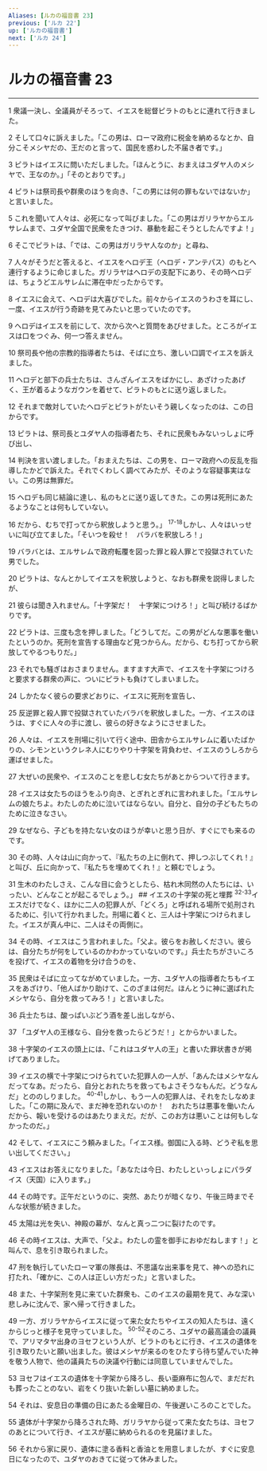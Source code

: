 ```yaml
---
Aliases: [ルカの福音書 23]
previous: ['ルカ 22']
up: ['ルカの福音書']
next: ['ルカ 24']
---
```

# ルカの福音書 23

***




1 
衆議一決し、全議員がそろって、イエスを総督ピラトのもとに連れて行きました。 



2 
そして口々に訴えました。「この男は、ローマ政府に税金を納めるなとか、自分こそメシヤだの、王だのと言って、国民を惑わした不届き者です。」 



3 
ピラトはイエスに問いただしました。「ほんとうに、おまえはユダヤ人のメシヤで、王なのか。」「そのとおりです。」 



4 
ピラトは祭司長や群衆のほうを向き、「この男には何の罪もないではないか」と言いました。 



5 
これを聞いて人々は、必死になって叫びました。「この男はガリラヤからエルサレムまで、ユダヤ全国で民衆をたきつけ、暴動を起こそうとしたんですよ！」 



6 
そこでピラトは、「では、この男はガリラヤ人なのか」と尋ね、 



7 
人々がそうだと答えると、イエスをヘロデ王（ヘロデ・アンテパス）のもとへ連行するように命じました。ガリラヤはヘロデの支配下にあり、その時ヘロデは、ちょうどエルサレムに滞在中だったからです。 



8 
イエスに会えて、ヘロデは大喜びでした。前々からイエスのうわさを耳にし、一度、イエスが行う奇跡を見てみたいと思っていたのです。 



9 
ヘロデはイエスを前にして、次から次へと質問をあびせました。ところがイエスは口をつぐみ、何一つ答えません。 



10 
祭司長や他の宗教的指導者たちは、そばに立ち、激しい口調でイエスを訴えました。 



11 
ヘロデと部下の兵士たちは、さんざんイエスをばかにし、あざけったあげく、王が着るようなガウンを着せて、ピラトのもとに送り返しました。 



12 
それまで敵対していたヘロデとピラトがたいそう親しくなったのは、この日からです。 



13 
ピラトは、祭司長とユダヤ人の指導者たち、それに民衆もみないっしょに呼び出し、 



14 
判決を言い渡しました。「おまえたちは、この男を、ローマ政府への反乱を指導したかどで訴えた。それでくわしく調べてみたが、そのような容疑事実はない。この男は無罪だ。 



15 
ヘロデも同じ結論に達し、私のもとに送り返してきた。この男は死刑にあたるようなことは何もしていない。 



16 
だから、むちで打ってから釈放しようと思う。」 <sup class="versenum">17-18</sup>しかし、人々はいっせいに叫び立てました。「そいつを殺せ！　バラバを釈放しろ！」 



19 
バラバとは、エルサレムで政府転覆を図った罪と殺人罪とで投獄されていた男でした。 



20 
ピラトは、なんとかしてイエスを釈放しようと、なおも群衆を説得しましたが、 



21 
彼らは聞き入れません。「十字架だ！　十字架につけろ！」と叫び続けるばかりです。 



22 
ピラトは、三度も念を押しました。「どうしてだ。この男がどんな悪事を働いたというのか。死刑を宣告する理由など見つからん。だから、むち打ってから釈放してやるつもりだ。」 



23 
それでも騒ぎはおさまりません。ますます大声で、イエスを十字架につけろと要求する群衆の声に、ついにピラトも負けてしまいました。 



24 
しかたなく彼らの要求どおりに、イエスに死刑を宣告し、 



25 
反逆罪と殺人罪で投獄されていたバラバを釈放しました。一方、イエスのほうは、すぐに人々の手に渡し、彼らの好きなようにさせました。 



26 
人々は、イエスを刑場に引いて行く途中、田舎からエルサレムに着いたばかりの、シモンというクレネ人にむりやり十字架を背負わせ、イエスのうしろから運ばせました。 



27 
大ぜいの民衆や、イエスのことを悲しむ女たちがあとからついて行きます。 



28 
イエスは女たちのほうをふり向き、とぎれとぎれに言われました。「エルサレムの娘たちよ。わたしのために泣いてはならない。自分と、自分の子どもたちのために泣きなさい。 



29 
なぜなら、子どもを持たない女のほうが幸いと思う日が、すぐにでも来るのです。 



30 
その時、人々は山に向かって、『私たちの上に倒れて、押しつぶしてくれ！』と叫び、丘に向かって、『私たちを埋めてくれ！』と頼むでしょう。 



31 
生木のわたしさえ、こんな目に会うとしたら、枯れ木同然の人たちには、いったい、どんなことが起こるでしょう。」 ## イエスの十字架の死と埋葬 <sup class="versenum">32-33</sup>イエスだけでなく、ほかに二人の犯罪人が、「どくろ」と呼ばれる場所で処刑されるために、引いて行かれました。刑場に着くと、三人は十字架につけられました。イエスが真ん中に、二人はその両側に。 



34 
その時、イエスはこう言われました。「父よ。彼らをお赦しください。彼らは、自分たちが何をしているのかわかっていないのです。」兵士たちがさいころを投げて、イエスの着物を分け合うのを、 



35 
民衆はそばに立ってながめていました。一方、ユダヤ人の指導者たちもイエスをあざけり、「他人ばかり助けて、このざまは何だ。ほんとうに神に選ばれたメシヤなら、自分を救ってみろ！」と言いました。 



36 
兵士たちは、酸っぱいぶどう酒を差し出しながら、 



37 
「ユダヤ人の王様なら、自分を救ったらどうだ！」とからかいました。 



38 
十字架のイエスの頭上には、「これはユダヤ人の王」と書いた罪状書きが掲げてありました。 



39 
イエスの横で十字架につけられていた犯罪人の一人が、「あんたはメシヤなんだってなあ。だったら、自分とおれたちを救ってもよさそうなもんだ。どうなんだ」とののしりました。 <sup class="versenum">40-41</sup>しかし、もう一人の犯罪人は、それをたしなめました。「この期に及んで、まだ神を恐れないのか！　おれたちは悪事を働いたんだから、報いを受けるのはあたりまえだ。だが、このお方は悪いことは何もしなかったのだ。」 



42 
そして、イエスにこう頼みました。「イエス様。御国に入る時、どうぞ私を思い出してください。」 



43 
イエスはお答えになりました。「あなたは今日、わたしといっしょにパラダイス（天国）に入ります。」 



44 
その時です。正午だというのに、突然、あたりが暗くなり、午後三時までそんな状態が続きました。 



45 
太陽は光を失い、神殿の幕が、なんと真っ二つに裂けたのです。 



46 
その時イエスは、大声で、「父よ。わたしの霊を御手におゆだねします！」と叫んで、息を引き取られました。 



47 
刑を執行していたローマ軍の隊長は、不思議な出来事を見て、神への恐れに打たれ、「確かに、この人は正しい方だった」と言いました。 



48 
また、十字架刑を見に来ていた群衆も、このイエスの最期を見て、みな深い悲しみに沈んで、家へ帰って行きました。 



49 
一方、ガリラヤからイエスに従って来た女たちやイエスの知人たちは、遠くからじっと様子を見守っていました。 <sup class="versenum">50-52</sup>そのころ、ユダヤの最高議会の議員で、アリマタヤ出身のヨセフという人が、ピラトのもとに行き、イエスの遺体を引き取りたいと願い出ました。彼はメシヤが来るのをひたすら待ち望んでいた神を敬う人物で、他の議員たちの決議や行動には同意していませんでした。 



53 
ヨセフはイエスの遺体を十字架から降ろし、長い亜麻布に包んで、まだだれも葬ったことのない、岩をくり抜いた新しい墓に納めました。 



54 
それは、安息日の準備の日にあたる金曜日の、午後遅いころのことでした。 



55 
遺体が十字架から降ろされた時、ガリラヤから従って来た女たちは、ヨセフのあとについて行き、イエスが墓に納められるのを見届けました。 



56 
それから家に戻り、遺体に塗る香料と香油とを用意しましたが、すぐに安息日になったので、ユダヤのおきてに従って休みました。

